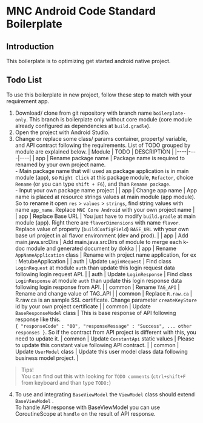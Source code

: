 # MNC Android Code Standard Boilerplate

## Introduction
This boilerplate is to optimizing get started android native project.

##  Todo List 
To use this boilerplate in new project, follow these step to match with your requirement app.
 
1. Download/ clone from git repository with branch name ``boilerplate-only``. This branch is boilerplate only without core module (core module already configured as dependencies at ``build.gradle``).
2. Open the project with Android Studio.
3. Change or replace some class/ params container, property/ variable, and API contract following the requirements.
List of TODO grouped by module are explained below.
| Module | TODO | DESCRIPTION |
|----|----|----|
| app | Rename package name | Package name is required to renamed by your own project name. <br/>- Main package name that will used as package application is in main module (app), so ``Right Click`` at this package module, ``Refactor``, choice ``Rename`` (or you can type ``shift + F6``), and than ``Rename package``. <br>- Input your own package name project |
| app | Change app name | App name is placed at resource strings values at main module (app module). So to rename it open ``res`` > ``values`` > ``strings``, find string values with name ``app_name``. Replace ``MNC Core Android`` with your own project name |
| app | Replace Base URL |  You just have to modify ``build.gradle`` at main module (app). Right there are ``flavorDimensions`` with name ``flavor``.<br/>Replace value of property (``buildConfigField``) ``BASE_URL`` with your own base url project in all flavor environment (dev and prod). |
| app | Add main.java.srcDirs | Add main.java.srcDirs of module to merge each k-doc module and generated document by dokka |
| app | Rename ``AppNameApplication`` class | Rename with project name application, for ex : MetubeApplication |
| auth | Update ``LoginRequest`` | Find class ``LoginRequest`` at module ``auth`` than update this login request data following login request API. |
| auth | Update ``LoginResponse`` | Find class ``LoginResponse`` at module ``auth`` than update this login response data following login response from API. |
| common | Rename ``TAG_API`` | Rename and change value of TAG_API |
| common | Replace ``R.raw.ca`` | R.raw.ca is an sample SSL certificate. Change parameter ``createKeyStore`` id by your own project certificate |
| common | Update ``BaseResponseModel`` class | This is base response of API following response like this.<br/> ``{ "responseCode" : "00", "responseMessage" : "Success", ... other responses }``. So if the contract from API project is different with this, you need to update it. 
| common | Update ``ConstantApi`` static values | Please to update this constant value following API contract. |
| common | Update ``UserModel`` class | Update this user model class data following business model project. |
>
> Tips! <br>
> You can find out this with looking for ``TODO comments`` (``ctrl+shift+F`` from keyboard and than type ``TODO:``)
>

4. To use and integrating ``BaseViewModel`` the ``ViewModel`` class should extend ``BaseViewModel`` .<br/>
To handle API response with BaseViewModel you can use CoroutineScope at ``handle`` on the result of API response.<br/>
